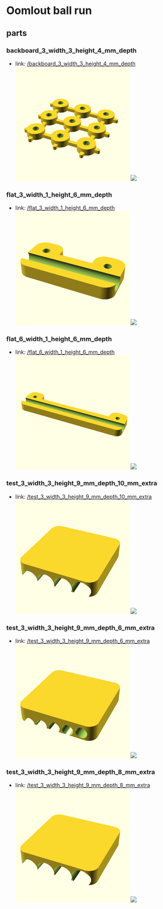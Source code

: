 # Oomlout ball run


## parts

### backboard_3_width_3_height_4_mm_depth
* link: [/backboard_3_width_3_height_4_mm_depth](backboard_3_width_3_height_4_mm_depth)  
![](backboard_3_width_3_height_4_mm_depth/3dpr_300.png)  ![](backboard_3_width_3_height_4_mm_depth/image_300.jpg)
 

### flat_3_width_1_height_6_mm_depth
* link: [/flat_3_width_1_height_6_mm_depth](flat_3_width_1_height_6_mm_depth)  
![](flat_3_width_1_height_6_mm_depth/3dpr_300.png)  ![](flat_3_width_1_height_6_mm_depth/image_300.jpg)
 

### flat_6_width_1_height_6_mm_depth
* link: [/flat_6_width_1_height_6_mm_depth](flat_6_width_1_height_6_mm_depth)  
![](flat_6_width_1_height_6_mm_depth/3dpr_300.png)  ![](flat_6_width_1_height_6_mm_depth/image_300.jpg)
 

### test_3_width_3_height_9_mm_depth_10_mm_extra
* link: [/test_3_width_3_height_9_mm_depth_10_mm_extra](test_3_width_3_height_9_mm_depth_10_mm_extra)  
![](test_3_width_3_height_9_mm_depth_10_mm_extra/3dpr_300.png)  ![](test_3_width_3_height_9_mm_depth_10_mm_extra/image_300.jpg)
 

### test_3_width_3_height_9_mm_depth_6_mm_extra
* link: [/test_3_width_3_height_9_mm_depth_6_mm_extra](test_3_width_3_height_9_mm_depth_6_mm_extra)  
![](test_3_width_3_height_9_mm_depth_6_mm_extra/3dpr_300.png)  ![](test_3_width_3_height_9_mm_depth_6_mm_extra/image_300.jpg)
 

### test_3_width_3_height_9_mm_depth_8_mm_extra
* link: [/test_3_width_3_height_9_mm_depth_8_mm_extra](test_3_width_3_height_9_mm_depth_8_mm_extra)  
![](test_3_width_3_height_9_mm_depth_8_mm_extra/3dpr_300.png)  ![](test_3_width_3_height_9_mm_depth_8_mm_extra/image_300.jpg)
 
